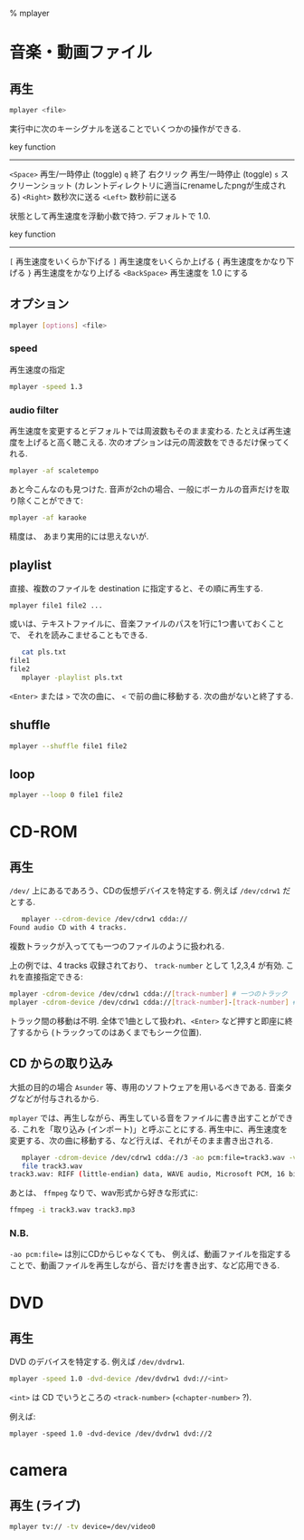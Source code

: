 % mplayer

# 音楽・動画ファイル

## 再生

```bash
mplayer <file>
```

実行中に次のキーシグナルを送ることでいくつかの操作ができる.

  key              function
---------------    --------------------------------
 `<Space>`         再生/一時停止 (toggle)
 `q`               終了
 右クリック        再生/一時停止 (toggle)
 `s`               スクリーンショット (カレントディレクトリに適当にrenameしたpngが生成される)
 `<Right>`         数秒次に送る
 `<Left>`          数秒前に送る

状態として再生速度を浮動小数で持つ.
デフォルトで 1.0.

  key                 function
-------------------   --------------------------------
  `[`                 再生速度をいくらか下げる
  `]`                 再生速度をいくらか上げる
  `{`                 再生速度をかなり下げる
  `}`                 再生速度をかなり上げる
  `<BackSpace>`       再生速度を 1.0 にする

## オプション

```bash
mplayer [options] <file>
```

### speed

再生速度の指定

```bash
mplayer -speed 1.3
```

### audio filter

再生速度を変更するとデフォルトでは周波数もそのまま変わる.
たとえば再生速度を上げると高く聴こえる.
次のオプションは元の周波数をできるだけ保ってくれる.

```bash
mplayer -af scaletempo
```

あと今こんなのも見つけた.
音声が2chの場合、一般にボーカルの音声だけを取り除くことができて:

```bash
mplayer -af karaoke
```

精度は、
あまり実用的には思えないが.

## playlist

直接、複数のファイルを destination に指定すると、その順に再生する.

```bash
mplayer file1 file2 ...
```

或いは、テキストファイルに、音楽ファイルのパスを1行に1つ書いておくことで、
それを読みこませることもできる.

```bash
   cat pls.txt
file1
file2
   mplayer -playlist pls.txt
```

`<Enter>` または `>` で次の曲に、 `<` で前の曲に移動する.
次の曲がないと終了する.

## shuffle

```bash
mplayer --shuffle file1 file2
```

## loop

```bash
mplayer --loop 0 file1 file2
```

# CD-ROM

## 再生

`/dev/` 上にあるであろう、CDの仮想デバイスを特定する.
例えば `/dev/cdrw1` だとする.


```bash
   mplayer --cdrom-device /dev/cdrw1 cdda://
Found audio CD with 4 tracks.
```

複数トラックが入ってても一つのファイルのように扱われる.


上の例では、4 tracks 収録されており、
`track-number` として 1,2,3,4 が有効.
これを直接指定できる:

```bash
mplayer -cdrom-device /dev/cdrw1 cdda://[track-number] # 一つのトラック
mplayer -cdrom-device /dev/cdrw1 cdda://[track-number]-[track-number] # トラックの範囲
```

トラック間の移動は不明.
全体で1曲として扱われ、`<Enter>` など押すと即座に終了するから
(トラックってのはあくまでもシーク位置).

## CD からの取り込み

大抵の目的の場合 `Asunder` 等、専用のソフトウェアを用いるべきである.
音楽タグなどが付与されるから.

`mplayer` では、再生しながら、再生している音をファイルに書き出すことができる.
これを「取り込み (インポート)」と呼ぶことにする.
再生中に、再生速度を変更する、次の曲に移動する、など行えば、それがそのまま書き出される.

```bash
   mplayer -cdrom-device /dev/cdrw1 cdda://3 -ao pcm:file=track3.wav -vo null -vc null
   file track3.wav
track3.wav: RIFF (little-endian) data, WAVE audio, Microsoft PCM, 16 bit, stereo 44100 Hz
```

あとは、 `ffmpeg` なりで、wav形式から好きな形式に:

```bash
ffmpeg -i track3.wav track3.mp3
```

### N.B.

`-ao pcm:file=`  は別にCDからじゃなくても、
例えば、動画ファイルを指定することで、動画ファイルを再生しながら、音だけを書き出す、など応用できる.

# DVD

## 再生

DVD のデバイスを特定する.
例えば `/dev/dvdrw1`.

```bash
mplayer -speed 1.0 -dvd-device /dev/dvdrw1 dvd://<int>
```


`<int>` は CD でいうところの `<track-number>`
(`<chapter-number>` ?).

例えば:

```
mplayer -speed 1.0 -dvd-device /dev/dvdrw1 dvd://2
```

# camera

## 再生 (ライブ)

```bash
mplayer tv:// -tv device=/dev/video0
```


